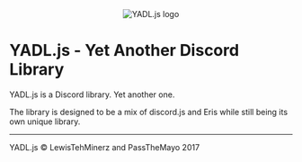<center>
    <img src="https://gitlab.com/PassTheMayo/yadl.js/raw/master/yadl.js.png" alt="YADL.js logo">
</center>

YADL.js - Yet Another Discord Library
=====================================

YADL.js is a Discord library. Yet another one.

The library is designed to be a mix of discord.js and Eris while still being its own unique library.

* * *

YADL.js &copy; LewisTehMinerz and PassTheMayo 2017